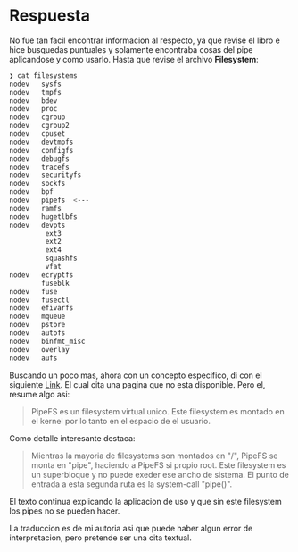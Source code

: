# Respuesta
No fue tan facil encontrar informacion al respecto, ya que revise el libro e hice busquedas puntuales y solamente encontraba cosas del pipe aplicandose y como usarlo.
Hasta que revise el archivo **Filesystem**:

``` bash 
❯ cat filesystems
nodev	sysfs
nodev	tmpfs
nodev	bdev
nodev	proc
nodev	cgroup
nodev	cgroup2
nodev	cpuset
nodev	devtmpfs
nodev	configfs
nodev	debugfs
nodev	tracefs
nodev	securityfs
nodev	sockfs
nodev	bpf
nodev	pipefs  <---
nodev	ramfs
nodev	hugetlbfs
nodev	devpts
		 ext3
		 ext2
		 ext4
	     squashfs
		 vfat
nodev	ecryptfs
	 	fuseblk
nodev	fuse
nodev	fusectl
nodev	efivarfs
nodev	mqueue
nodev	pstore
nodev	autofs
nodev	binfmt_misc
nodev	overlay
nodev	aufs
```
Buscando un poco mas, ahora con un concepto especifico, di con el siguiente [Link](https://www.quora.com/What-is-the-use-of-%E2%80%9Cpipefs%E2%80%9D-on-Linux-systems "What is the use of “pipefs” on Linux systems?").
El cual cita una pagina que no esta disponible. Pero el, resume algo asi:
> PipeFS es un filesystem virtual unico. Este filesystem es montado en el kernel por lo tanto en el 
> espacio de el usuario.

Como detalle interesante destaca:

> Mientras la mayoria de filesystems son montados en "/", PipeFS se monta en "pipe", haciendo a PipeFS
> si propio root. Este filesystem es un superbloque y no puede exeder ese ancho de sistema.
> El punto de entrada a esta segunda ruta es la system-call "pipe()".

El texto continua explicando la aplicacion de uso y que sin este filesystem los pipes no se pueden hacer. 

La traduccion es de mi autoria asi que puede haber algun error de interpretacion, pero pretende ser una cita textual.
